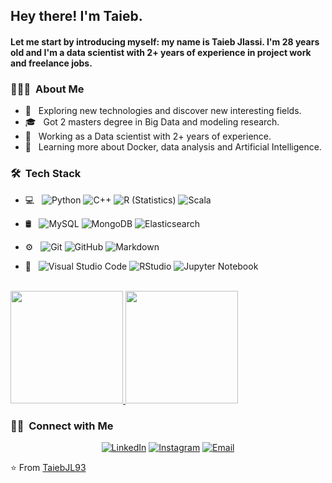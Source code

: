 
<h2> Hey there! I'm Taieb.</h2>
<h4> Let me start by introducing myself: my name is Taieb Jlassi. I'm 28 years old and I'm a data scientist with 2+ years of experience in project work and freelance jobs.</h4>

<h3> 👨🏻‍💻 &nbsp;About Me </h3>

- 🤔 &nbsp; Exploring new technologies and discover new interesting fields.
- 🎓 &nbsp; Got 2 masters degree in Big Data and modeling research.
- 💼 &nbsp; Working as a Data scientist with 2+ years of experience.
- 🌱 &nbsp; Learning more about Docker, data analysis and Artificial Intelligence.

<h3> 🛠 &nbsp;Tech Stack</h3>

- 💻 &nbsp;
  ![Python](https://img.shields.io/badge/-Python-333333?style=flat&logo=python)
  ![C++](https://img.shields.io/badge/-C++-333333?style=flat&logo=C%2B%2B&logoColor=00599C)
  ![R (Statistics)](https://img.shields.io/badge/-R-333333?style=flat&logo=R&logoColor=276DC3)
  ![Scala](https://img.shields.io/badge/-Scala-333333?style=flat&logo=Scala)

- 🛢 &nbsp;
  ![MySQL](https://img.shields.io/badge/-MySQL-333333?style=flat&logo=mysql)
  ![MongoDB](https://img.shields.io/badge/-MongoDB-333333?style=flat&logo=mongodb)
  ![Elasticsearch](https://img.shields.io/badge/-Elasticsearch-333333?style=flat&logo=Elasticsearch)

- ⚙️ &nbsp;
  ![Git](https://img.shields.io/badge/-Git-333333?style=flat&logo=git)
  ![GitHub](https://img.shields.io/badge/-GitHub-333333?style=flat&logo=github)
  ![Markdown](https://img.shields.io/badge/-Markdown-333333?style=flat&logo=markdown)
- 🔧 &nbsp;
  ![Visual Studio Code](https://img.shields.io/badge/-Visual%20Studio%20Code-333333?style=flat&logo=visual-studio-code&logoColor=007ACC)
  ![RStudio](https://img.shields.io/badge/-RStudio-333333?style=flat&logo=rstudio)
	![Jupyter Notebook](https://img.shields.io/badge/jupyter-%23FA0F00.svg?style=for-the-badge&logo=jupyter&logoColor=white)

<br/>

<a href="https://github.com/TaiebJL93">
  <img height="180em" src="https://github-readme-stats.vercel.app/api?username=TaiebJL93&theme=buefy&show_icons=true" />
  <img height="180em" src="https://github-readme-stats.vercel.app/api/top-langs/?username=TaiebJL93&theme=buefy&layout=compact" />
</a>

<br/>

<h3> 🤝🏻 &nbsp;Connect with Me </h3>

<p align="center">
<a href="https://www.linkedin.com/in/taiebjlassi/"><img alt="LinkedIn" src="https://img.shields.io/badge/LinkedIn-Taieb%20Jlassi-blue?style=flat-square&logo=linkedin"></a>
<a href="https://www.instagram.com/taieb_jl/"><img alt="Instagram" src="https://img.shields.io/badge/Instagram-taieb_jl-blue?style=flat-square&logo=instagram"></a>
<a href="mailto:taieb.jlassi93@gmail.com"><img alt="Email" src="https://img.shields.io/badge/Email-taieb.jlassi93@gmail.com-blue?style=flat-square&logo=gmail"></a>
</p>

⭐️ From [TaiebJL93](https://github.com/TaiebJL93)
